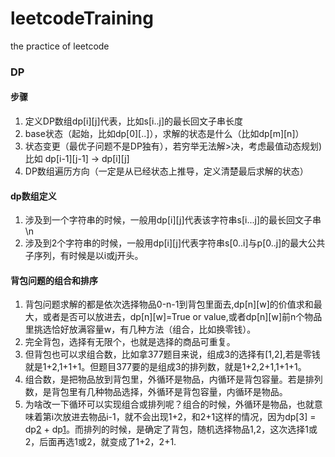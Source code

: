 # leetcodeTraining
the practice of leetcode 

### DP
#### 步骤
1. 定义DP数组dp[i][j]代表，比如s[i..j]的最长回文子串长度
2. base状态（起始，比如dp[0][..]），求解的状态是什么（比如dp[m][n]）
3. 状态变更（最优子问题不是DP独有），若穷举无法解>决，考虑最值动态规划) 比如 dp[i-1][j-1] -> dp[i][j]
4. DP数组遍历方向（一定是从已经状态上推导，定义清楚最后求解的状态）
#### dp数组定义
1. 涉及到一个字符串的时候，一般用dp[i][j]代表该字符串s[i...j]的最长回文子串\n
2. 涉及到2个字符串的时候，一般用dp[i][j]代表字符串s[0..i]与p[0..j]的最大公共子序列，有时候是以i或j开头。
#### 背包问题的组合和排序
1. 背包问题求解的都是依次选择物品0-n-1到背包里面去,dp[n][w]的价值求和最大，或者是否可以放进去，dp[n][w]=True or value,或者dp[n][w]前n个物品里挑选恰好放满容量w，有几种方法（组合，比如换零钱）。
2. 完全背包，选择有无限个，也就是选择的商品可重复。
3. 但背包也可以求组合数，比如拿377题目来说，组成3的选择有[1,2],若是零钱就是1+2,1+1+1。但题目377要的是组成3的排列数，就是1+2,2+1,1+1+1。
4. 组合数，是把物品放到背包里，外循环是物品，内循环是背包容量。若是排列数，是背包里有几种物品选择，外循环是背包容量，内循环是物品。
5. 为啥改一下循环可以实现组合或排列呢？组合的时候，外循环是物品，也就意味着第i次放进去物品i-1，就不会出现1+2，和2+1这样的情况，因为dp[3] = dp[2](物品1是否放) + dp[1](物品2是否放)。而排列的时候，是确定了背包，随机选择物品1,2，这次选择1或2，后面再选1或2，就变成了1+2，2+1.
